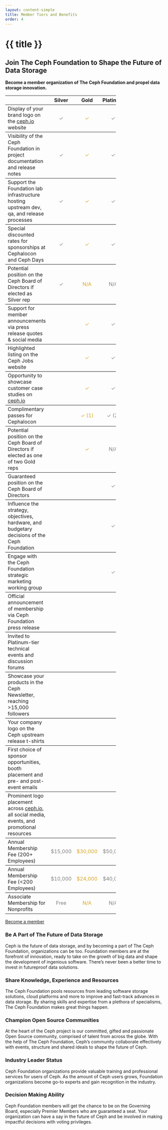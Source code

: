 ```yaml
---
layout: content-simple
title: Member Tiers and Benefits
order: 4
---
```


# {{ title }}

## Join The Ceph Foundation to Shape the Future of Data Storage

**Become a member organization of The Ceph Foundation and propel data storage innovation.**

<style>
    .tierTable {
        width: 70%;
        text-align: left;
    }
    .tierTable th {
        font-weight: bold;
        word-wrap: break-word;
        text-align: center;
    }
    .tierTable tr {
        border-bottom: 1px solid black;
    }
    .tierTable tr:last-child {
        border-bottom: none;
    }
    .tierTable tr td:nth-child(2) {
        color: grey;
    }
    .tierTable tr td:nth-child(3) {
        color: goldenrod;
    }
    .tierTable tr td:nth-child(4) {
        color: grey;
    }
    .tierTable tr td:nth-child(5) {
        color: black;
        background: lightcyan
    }
</style>

<table class="tierTable" data-startline="1" data-endline="24">
<thead>
<tr>
<th></th>
<th style="text-align:center">Silver</th>
<th style="text-align:center">Gold</th>
<th style="text-align:center">Platinum</th>
<th style="text-align:center">Diamond</th>
</tr>
</thead>
<tbody>
<tr>
<td>Display of your brand logo on the <a href="http://ceph.io" target="_blank" rel="noopener">ceph.io</a> website</td>
<td style="text-align:center">✓</td>
<td style="text-align:center">✓</td>
<td style="text-align:center">✓</td>
<td style="text-align:center">✓</td>
</tr>
<tr>
<td>Visibility of the Ceph Foundation in project documentation and release notes</td>
<td style="text-align:center">✓</td>
<td style="text-align:center">✓</td>
<td style="text-align:center">✓</td>
<td style="text-align:center">✓</td>
</tr>
<tr>
<td>Support the Foundation lab infrastructure hosting upstream dev, qa, and release processes</td>
<td style="text-align:center">✓</td>
<td style="text-align:center">✓</td>
<td style="text-align:center">✓</td>
<td style="text-align:center">✓</td>
</tr>
<tr>
<td>Special discounted rates for sponsorships at Cephalocon and Ceph Days</td>
<td style="text-align:center">✓</td>
<td style="text-align:center">✓</td>
<td style="text-align:center">✓</td>
<td style="text-align:center">✓</td>
</tr>
<tr>
<td>Potential position on the Ceph Board of Directors if elected as Silver rep</td>
<td style="text-align:center">✓</td>
<td style="text-align:center">N/A</td>
<td style="text-align:center">N/A</td>
<td style="text-align:center">N/A</td>
</tr>
<tr>
<td>Support for member announcements via press release quotes &amp; social media</td>
<td style="text-align:center"></td>
<td style="text-align:center">✓</td>
<td style="text-align:center">✓</td>
<td style="text-align:center">✓</td>
</tr>
<tr>
<td>Highlighted listing on the Ceph Jobs website</td>
<td style="text-align:center"></td>
<td style="text-align:center">✓</td>
<td style="text-align:center">✓</td>
<td style="text-align:center">✓</td>
</tr>
<tr>
<td>Opportunity to showcase customer case studies on <a href="http://ceph.io" target="_blank" rel="noopener">ceph.io</a></td>
<td style="text-align:center"></td>
<td style="text-align:center">✓</td>
<td style="text-align:center">✓</td>
<td style="text-align:center">✓</td>
</tr>
<tr>
<td>Complimentary passes for Cephalocon</td>
<td style="text-align:center"></td>
<td style="text-align:center">✓ (1)</td>
<td style="text-align:center">✓ (2)</td>
<td style="text-align:center">✓ (5)</td>
</tr>
<tr>
<td>Potential position on the Ceph Board of Directors if elected as one of two  Gold reps</td>
<td style="text-align:center"></td>
<td style="text-align:center">✓</td>
<td style="text-align:center">N/A</td>
<td style="text-align:center">N/A</td>
</tr>
<tr>
<td>Guaranteed position on the Ceph Board of Directors</td>
<td style="text-align:center"></td>
<td style="text-align:center"></td>
<td style="text-align:center">✓</td>
<td style="text-align:center">✓</td>
</tr>
<tr>
<td>Influence the strategy, objectives, hardware, and budgetary decisions of the Ceph Foundation</td>
<td style="text-align:center"></td>
<td style="text-align:center"></td>
<td style="text-align:center">✓</td>
<td style="text-align:center">✓</td>
</tr>
<tr>
<td>Engage with the Ceph Foundation strategic marketing working group</td>
<td style="text-align:center"></td>
<td style="text-align:center"></td>
<td style="text-align:center">✓</td>
<td style="text-align:center">✓</td>
</tr>
<tr>
<td>Official announcement of membership via Ceph Foundation press release</td>
<td style="text-align:center"></td>
<td style="text-align:center"></td>
<td style="text-align:center"></td>
<td style="text-align:center">✓</td>
</tr>
<tr>
<td>Invited to Platinum-tier technical events and discussion forums</td>
<td style="text-align:center"></td>
<td style="text-align:center"></td>
<td style="text-align:center"></td>
<td style="text-align:center">✓</td>
</tr>
<tr>
<td>Showcase your products in the Ceph Newsletter, reaching &gt;15,000 followers</td>
<td style="text-align:center"></td>
<td style="text-align:center"></td>
<td style="text-align:center"></td>
<td style="text-align:center">✓</td>
</tr>
<tr>
<td>Your company logo on the Ceph upstream release t-shirts</td>
<td style="text-align:center"></td>
<td style="text-align:center"></td>
<td style="text-align:center"></td>
<td style="text-align:center">✓</td>
</tr>
<tr>
<td>First choice of sponsor opportunities, booth placement and pre- and post-event emails</td>
<td style="text-align:center"></td>
<td style="text-align:center"></td>
<td style="text-align:center"></td>
<td style="text-align:center">✓</td>
</tr>
<tr>
<td>Prominent logo placement across <a href="http://ceph.io" target="_blank" rel="noopener">ceph.io</a>, all social media, events, and promotional resources</td>
<td style="text-align:center"></td>
<td style="text-align:center"></td>
<td style="text-align:center"></td>
<td style="text-align:center">✓</td>
</tr>
<tr>
<td>Annual Membership Fee (200+ Employees)</td>
<td style="text-align:center">$15,000</td>
<td style="text-align:center">$30,000</td>
<td style="text-align:center">$50,000</td>
<td style="text-align:center">$100,000</td>
</tr>
<tr>
<td>Annual Membership Fee (&lt;200 Employees)</td>
<td style="text-align:center">$10,000</td>
<td style="text-align:center">$24,000</td>
<td style="text-align:center">$40,000</td>
<td style="text-align:center">$80,000</td>
</tr>
<tr>
<td>Associate Membership for Nonprofits</td>
<td style="text-align:center">Free</td>
<td style="text-align:center">N/A</td>
<td style="text-align:center">N/A</td>
<td style="text-align:center">N/A</td>
</tr>
</tbody>
</table>

<a class="button" href="/en/foundation/join/">Become a member</a>

### Be A Part of The Future of Data Storage

Ceph is the future of data storage, and by becoming a part of The Ceph Foundation, organizations can be too. Foundation members are at the forefront of innovation, ready to take on the growth of big data and shape the development of ingenious software. There’s never been a better time to invest in futureproof data solutions.

### Share Knowledge, Experience and Resources

The Ceph Foundation pools resources from leading software storage solutions, cloud platforms and more to improve and fast-track advances in data storage. By sharing skills and expertise from a plethora of specialisms, The Ceph Foundation makes great things happen.

### Champion Open Source Communities

At the heart of the Ceph project is our committed, gifted and passionate Open Source community, comprised of talent from across the globe. With the help of The Ceph Foundation, Ceph’s community collaborate effectively with events, structure and shared ideals to shape the future of Ceph.

### Industry Leader Status

Ceph Foundation organizations provide valuable training and professional services for users of Ceph. As the amount of Ceph users grows, Foundation organizations become go-to experts and gain recognition in the industry.

### Decision Making Ability

Ceph Foundation members will get the chance to be on the Governing Board, especially Premier Members who are guaranteed a seat. Your organization can have a say in the future of Ceph and be involved in making impactful decisions with voting privileges.

